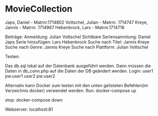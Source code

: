 # MovieCollection

Japs, Daniel - Matrnr.1714802
Vottschel, Julian - Matrnr. 1714747
Kreye, Jannis - Matrnr. 1714967
Hebenbrock, Lars - Matrnr.1714718



Beiträge:
Anmeldung: Julian Vottschel
Sichtbare Seriensammlung: Daniel Japs
Serie hinzufügen: Lars Hebenbrock
Suche nach Titel: Jannis Kreye
Suche nach Genre: Jannis Kreye
Suche nach Plattform: Julian Vottschel



Testen:

 Das db.sql lokal auf der Datenbank ausgeführt werden. Dann müssen die Daten in db_conn.php auf die Daten der DB geändert werden.
Login:
user1 pw:user1
user2 pw:user2

Alternativ kann Docker zum testen mit den unten gelisteten Befehlen(im Verzeichnis docker) verwendet werden.
Run:
docker-compose up

stop:
docker-compose down

Webserver:
localhost:81
